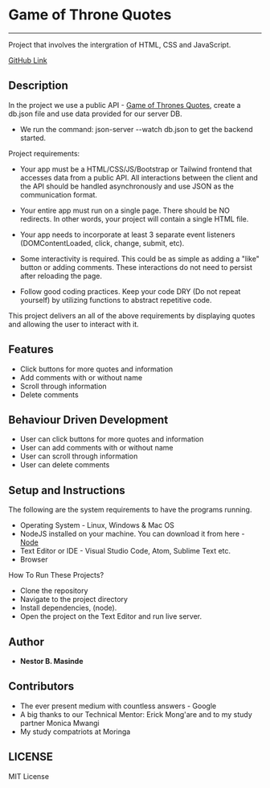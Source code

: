 # Game of Throne Quotes
***
Project that involves the intergration of HTML, CSS and JavaScript.

  [GitHub Link](https://github.com/Nest05/Phase-1-Project.git)

## Description
In the project we use a public API - [Game of Thrones Quotes](https://gameofthronesquotes.xyz/), create a db.json file and use data provided for our server DB. 
- We run the command: json-server --watch db.json to get the backend started.

Project requirements:
- Your app must be a HTML/CSS/JS/Bootstrap or Tailwind frontend that accesses data from a public API. All interactions between the client and the API should be handled asynchronously and use JSON as the communication format.

- Your entire app must run on a single page. There should be NO redirects. In other words, your project will contain a single HTML file.

- Your app needs to incorporate at least 3 separate event listeners (DOMContentLoaded, click, change, submit, etc).

- Some interactivity is required. This could be as simple as adding a "like" button or adding comments. These interactions do not need to persist after reloading the page.

- Follow good coding practices. Keep your code DRY (Do not repeat yourself) by utilizing functions to abstract repetitive code.

This project delivers an all of the above requirements by displaying quotes and allowing the user to interact with it.

## Features
- Click buttons for more quotes and information
- Add comments with or without name
- Scroll through information
- Delete comments

## Behaviour Driven Development
- User can click buttons for more quotes and information
- User can add comments with or without name
- User can scroll through information
- User can delete comments

## Setup and Instructions
The following are the system requirements to have the programs running.

- Operating System - Linux, Windows & Mac OS
- NodeJS installed on your machine. You can download it from here - [Node](https://nodejs.org/en/download/)
- Text Editor or IDE - Visual Studio Code, Atom, Sublime Text etc.
- Browser

How To Run These Projects?
- Clone the repository 
- Navigate to the project directory
- Install dependencies, (node).
- Open the project on the Text Editor and run live server.
 
## Author
- **Nestor B. Masinde**

## Contributors
- The ever present medium with countless answers - Google
- A big thanks to our Technical Mentor: Erick Mong'are and to my study partner Monica Mwangi
- My study compatriots at Moringa 

## LICENSE
MIT License